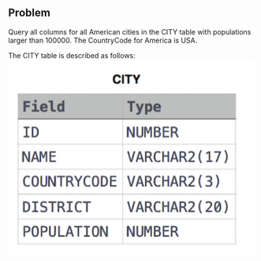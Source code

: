 ## Problem

Query all columns for all American cities in the CITY table with populations larger than 100000. The CountryCode for America is USA.

The CITY table is described as follows:<br />
<img src="pic.png" width=500 />

